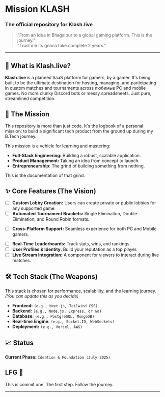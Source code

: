 # Mission KLASH

### The official repository for Klash.live

> "From an idea in Bhagalpur to a global gaming platform. This is the journey."<br>
> "Trust me its gonna take complete 2 years."
---

## 🚀 What is Klash.live?

**Klash.live** is a planned SaaS platform for gamers, by a gamer. It's being built to be the ultimate destination for hosting, managing, and participating in custom matches and tournaments across любимые PC and mobile games. No more clunky Discord bots or messy spreadsheets. Just pure, streamlined competition.

## 🎯 The Mission

This repository is more than just code. It's the logbook of a personal mission: to build a significant tech product from the ground up during my B.Tech journey.

This mission is a vehicle for learning and mastering:
* **Full-Stack Engineering:** Building a robust, scalable application.
* **Product Management:** Taking an idea from concept to launch.
* **Entrepreneurship:** The grind of building something from nothing.

This is the documentation of that grind.

## ✨ Core Features (The Vision)

- [ ] **Custom Lobby Creation:** Users can create private or public lobbies for any supported game.
- [ ] **Automated Tournament Brackets:** Single Elimination, Double Elimination, and Round Robin formats.
* [ ] **Cross-Platform Support:** Seamless experience for both PC and Mobile gamers.
- [ ] **Real-Time Leaderboards:** Track stats, wins, and rankings.
- [ ] **User Profiles & Identity:** Build your reputation as a top player.
- [ ] **Live Stream Integration:** A component for viewers to interact during live matches.

## 🛠️ Tech Stack (The Weapons)

This stack is chosen for performance, scalability, and the learning journey. *(You can update this as you decide)*

* **Frontend:** `(e.g., Next.js, Tailwind CSS)`
* **Backend:** `(e.g., Node.js, Express, or Go)`
* **Database:** `(e.g., PostgreSQL, MongoDB)`
* **Real-time Engine:** `(e.g., Socket.IO, WebSockets)`
* **Deployment:** `(e.g., Vercel, AWS)`

## 📈 Status

**Current Phase:** `Ideation & Foundation (July 2025)`

## LFG 🤘

This is commit one. The first step. Follow the journey.

---
